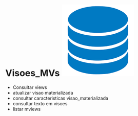 # Visoes_MVs <img src="/db.png">
* Consultar views
* atualizar visao materializada
* consultar caracteristicas visao_materializada
* consultar texto em visoes
* listar mviews
